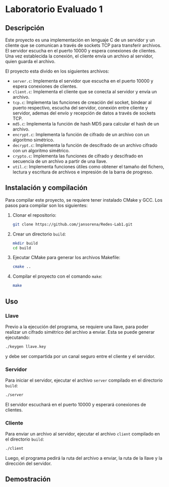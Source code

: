 # Laboratorio Evaluado 1

## Descripción

Este proyecto es una implementación en lenguaje C de un servidor y un cliente que se comunican a través de sockets TCP para transferir archivos. El servidor escucha en el puerto 10000 y espera conexiones de clientes. Una vez establecida la conexión, el cliente envía un archivo al servidor, quien guarda el archivo.

El proyecto esta divido en los siguientes archivos:

- `server.c`: Implementa el servidor que escucha en el puerto 10000 y espera conexiones de clientes.
- `client.c`: Implementa el cliente que se conecta al servidor y envía un archivo.
- `tcp.c`: Implementa las funciones de creación del socket, bindear al puerto respectivo, escucha del servidor, conexión entre cliente y servidor, ademas del envío y recepción de datos a través de sockets TCP.
- `md5.c`: Implementa la función de hash MD5 para calcular el hash de un archivo.
- `encrypt.c`: Implementa la función de cifrado de un archivo con un algoritmo simétrico.
- `decrypt.c`: Implementa la función de descifrado de un archivo cifrado con un algoritmo simétrico.
- `crypto.c`: Implementa las funciones de cifrado y descifrado en secuencia de un archivo a partir de una llave.
- `util.c`: Implementa funciones útiles como obtener el tamaño del fichero, lectura y escritura de archivos e impresión de la barra de progreso.

## Instalación y compilación

Para compilar este proyecto, se requiere tener instalado CMake y GCC. Los pasos para compilar son los siguientes:

1. Clonar el repositorio:
   
   ```bash
   git clone https://github.com/jansorena/Redes-Lab1.git
   ```

2. Crear un directorio `build`:
   
   ```bash
   mkdir build
   cd build
   ```

3. Ejecutar CMake para generar los archivos Makefile:
   
   ```bash
   cmake ..
   ```

4. Compilar el proyecto con el comando `make`:
   
   ```bash
   make
   ```

## Uso

### Llave

Previo a la ejecución del programa, se requiere una llave, para poder realizar un cifrado simétrico del archivo a enviar. Esta se puede generar ejecutando:

```bash
./keygen llave.key
```

y debe ser compartida por un canal seguro entre el cliente y el servidor.

### Servidor

Para iniciar el servidor, ejecutar el archivo `server` compilado en el directorio `build`:

```bash
./server
```

El servidor escuchará en el puerto 10000 y esperará conexiones de clientes.

### Cliente

Para enviar un archivo al servidor, ejecutar el archivo `client` compilado en el directorio `build`:

```bash
./client
```

Luego, el programa pedirá la ruta del archivo a enviar, la ruta de la llave y la dirección del servidor.

## Demostración
